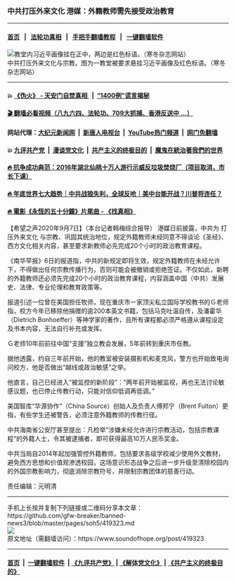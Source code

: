### 中共打压外来文化 港媒：外籍教师需先接受政治教育
------------------------

#### [首页](https://github.com/gfw-breaker/banned-news3/blob/master/README.md) &nbsp;&nbsp;|&nbsp;&nbsp; [法轮功真相](https://github.com/begood0513/basic/blob/master/README.md)  &nbsp;&nbsp;|&nbsp;&nbsp; [手把手翻墙教程](https://github.com/gfw-breaker/guides/wiki)  &nbsp;&nbsp;|&nbsp;&nbsp; [一键翻墙软件](https://github.com/gfw-breaker/nogfw/blob/master/README.md)  



<div><img alt="教堂内习近平画像挂在正中，两边是红色标语。（寒冬杂志网站）" src="https://img.soundofhope.org/2019-11/33_0.jpg"/>
<br/><figcaption class="caption">
 中共打压外来文化与宗教。图为一教堂被要求悬挂习近平画像及红色标语。（寒冬杂志网站）
</figcaption></div><hr/>

#### 💥 [《伪火》 - 天安门自焚真相 ](http://141.164.51.119:10000/videos/blog/weihuo.html)&nbsp; |&nbsp; [“1400例”谎言揭秘  ](http://141.164.51.119:10000/videos/blog/jiexi1400.html)

#### [ 🎬  翻墙必看视频（八九六四、法轮功、709大抓捕、香港反送中 ...）](https://github.com/gfw-breaker/links/blob/master/banned.md)

#### 网站代理：[大纪元新闻网](http://167.172.10.89:10080/gb/) &nbsp;|&nbsp; [新唐人电视台](http://167.172.10.89:8808/gb/)  &nbsp;|&nbsp; [YouTube热门频道](http://158.247.203.241/youtube.html) &nbsp;|&nbsp; [网门免翻墙](http://158.247.203.241:11000/show.aspx?name=ogHome)

#### 💥 [九评共产党](http://141.164.51.119:10000/videos/res/jiuping/)&nbsp; |&nbsp; [漫谈党文化](http://141.164.51.119:10000/videos/res/mtdwh/)&nbsp; |&nbsp; [共产主义的终极目的](http://141.164.51.119:10000/videos/res/zjmd/)&nbsp; |&nbsp; [魔鬼在統治著我們的世界](http://141.164.51.119:10000/videos/res/TheSpecter/)  

#### [ 🔥  抗争成功典范：2016年湖北仙桃十万人游行示威反垃圾焚烧厂（项目取消，市长下课）](http://141.164.51.119:10000/videos/news/xiantao.html)

#### [ 🔥  年底世界七大趋势｜中共战狼失利，全球反呛｜美中台能开战？川普将连任？](http://141.164.51.119:10000/videos/news/tanghao02.html)

#### [ 🔥  電影《永恆的五十分鐘》片尾曲 - 《找真相》](http://141.164.51.119:10000/videos/news/../legend/index.html)

<div><div class="Content__Wrapper sc-1bvya0-0 grZQxZ">
 <p class="meta-top">
  <span class="meta">
   【希望之声2020年9月7日】（本台记者韩梅综合报导）
  </span>
  港媒日前披露，中共为
  <ok href="/term/370333">
   打压外来文化
  </ok>
  与宗教、巩固其统治地位，规定外籍教师未经同意不得谈论《圣经》、西方文化相关内容，甚至要求新教师必先完成20个小时的政治教育课程。
 </p>
 <p>
  《南华早报》6日的报道指，中共的新规定即将生效，规定外籍教师在未经允许下，不得做出任何宗教传播行为，否则可能会被撤销或拒绝签证。不仅如此，新聘的外籍教师还必须先完成20个小时的政治教育课程，内容涵盖中国（中共）发展史、法律、专业伦理和教育政策等。
 </p>
 <div class="AD_Embed__Wrap-sc-1xslmin-0 igMuqX module desktop">
  <div>
  </div>
 </div>
 <p>
  报道引述一位曾在美国担任牧师，现在重庆市一家顶尖私立国际学校教书的Ｇ老师指，校方今年已移除他捐赠的逾200本英文书籍，包括马克吐温自传，及潘霍华（Dietrich Bonhoeffer）等神学家的著作，且所有课程都必须严格遵从课程设定及书本内容，无法自行补充或发挥。
 </p>
 <p>
  Ｇ老师10年前前往中国“支援”独立教会发展，5年前转到重庆市任教。
 </p>
 <p>
  据他透露，约自三年前开始，他的教室被安装摄影机和麦克风，警方也开始致电询问校方，他是否做出“越线或政治敏感”之举。
 </p>
 <p>
  他直言，自己已经进入“被监控的新阶段”：“两年前开始被监视，再也无法讨论敏感议题，也已停止传教行动，只能对信仰低调再低调。”
 </p>
 <p>
  美国智库“华源协作”（China Source）创始人及负责人傅邦宁（Brent Fulton）更指，有些学生还被警告，必须注意外籍教师的传教行径。
 </p>
 <p>
  中共海南省公安厅甚至提出：凡检举”涉嫌未经允许进行宗教活动，包括宗教课程“的外籍人士，令其被逮捕者，即可获得最高10万人民币奖金。
 </p>
 <p>
  中共当局自2014年起加强管控外籍教师，包括要求各级学校减少使用外文教材，避免西方思想和价值观渗透校园，这场意识形态战争之后进一步升级至清除校园内的外国宗教影响力，彻底消除宗教符号，并限制宗教团体的慈善行动。
 </p>
 <p class="meta-btm">
  责任编辑：元明清
 </p>
</div>
</div>
<hr/>
手机上长按并复制下列链接或二维码分享本文章：<br/>
https://github.com/gfw-breaker/banned-news3/blob/master/pages/soh5/419323.md <br/>
<a href='https://github.com/gfw-breaker/banned-news3/blob/master/pages/soh5/419323.md'><img src='https://github.com/gfw-breaker/banned-news3/blob/master/pages/soh5/419323.md.png'/></a> <br/>
原文地址（需翻墙访问）：https://www.soundofhope.org/post/419323


------------------------
#### [首页](https://github.com/gfw-breaker/banned-news3/blob/master/README.md) &nbsp;|&nbsp; [一键翻墙软件](https://github.com/gfw-breaker/nogfw/blob/master/README.md) &nbsp;| [《九评共产党》](https://github.com/gfw-breaker/9ping.md/blob/master/README.md#九评之一评共产党是什么) | [《解体党文化》](https://github.com/gfw-breaker/jtdwh.md/blob/master/README.md) | [《共产主义的终极目的》](https://github.com/gfw-breaker/gczydzjmd.md/blob/master/README.md)


<img src='http://gfw-breaker.win/banned-news3/pages/soh5/419323.md' width='0px' height='0px'/>